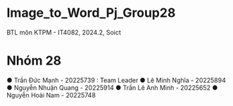 # Image_to_Word_Pj_Group28
BTL môn KTPM - IT4082, 2024.2, Soict
# Nhóm 28
&#9679; Trần Đức Mạnh - 20225739 : Team Leader 
&#9679; Lê Minh Nghĩa - 20225894
&#9679; Nguyễn Nhuận Quang - 20225914
&#9679; Trần Lê Anh Minh - 20225652
&#9679; Nguyễn Hoài Nam - 20225748

